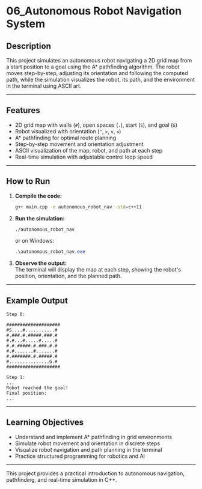 # 06_Autonomous Robot Navigation System

## Description

This project simulates an autonomous robot navigating a 2D grid map from a start position to a goal using the A* pathfinding algorithm. The robot moves step-by-step, adjusting its orientation and following the computed path, while the simulation visualizes the robot, its path, and the environment in the terminal using ASCII art.

---

## Features

- 2D grid map with walls (`#`), open spaces (`.`), start (`S`), and goal (`G`)
- Robot visualized with orientation (`^`, `>`, `v`, `<`)
- A* pathfinding for optimal route planning
- Step-by-step movement and orientation adjustment
- ASCII visualization of the map, robot, and path at each step
- Real-time simulation with adjustable control loop speed

---

## How to Run

1. **Compile the code:**
   ```bash
   g++ main.cpp -o autonomous_robot_nav -std=c++11
   ```

2. **Run the simulation:**
   ```bash
   ./autonomous_robot_nav
   ```
   or on Windows:
   ```powershell
   .\autonomous_robot_nav.exe
   ```

3. **Observe the output:**  
   The terminal will display the map at each step, showing the robot's position, orientation, and the planned path.

---

## Example Output

```
Step 0:

####################
#S....#...........#
#.###.#.#####.###.#
#.#...#.....#.....#
#.#.#####.#.###.#.#
#.#.......#.......#
#.#######.#.#####.#
#...............G.#
####################

Step 1:
...
Robot reached the goal!
Final position:
...
```

---

## Learning Objectives

- Understand and implement A* pathfinding in grid environments
- Simulate robot movement and orientation in discrete steps
- Visualize robot navigation and path planning in the terminal
- Practice structured programming for robotics and AI

---

This project provides a practical introduction to autonomous navigation, pathfinding, and real-time simulation in C++.